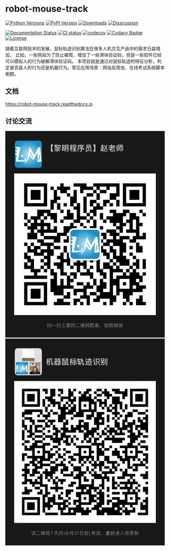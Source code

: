 # robot-mouse-track
[![Python Versions](https://img.shields.io/pypi/pyversions/robot-mouse-track)](https://pypi.org/project/robot-mouse-track)
[![PyPI Version](https://img.shields.io/pypi/v/robot-mouse-track)](https://pypi.org/project/robot-mouse-track)
[![Downloads](https://pepy.tech/badge/robot-mouse-track)](https://pepy.tech/project/robot-mouse-track)
[![Disscussion](https://img.shields.io/badge/chat-wechat-brightgreen?style=flat)](./README.md#讨论交流)

[![Documentation Status](https://readthedocs.org/projects/robot-mouse-track/badge/?version=latest)](https://robot-mouse-track.readthedocs.io/zh/latest/?badge=latest)
[![CI status](https://github.com/itmorn/robot-mouse-track/actions/workflows/main.yml/badge.svg)](https://github.com/itmorn/robot-mouse-track/actions)
[![codecov](https://codecov.io/gh/itmorn/robot-mouse-track/branch/main/graph/badge.svg)](https://codecov.io/gh/itmorn/robot-mouse-track)
[![Codacy Badge](https://app.codacy.com/project/badge/Grade/873baeb256bd4f1cbcf7f516897a3415)](https://www.codacy.com/gh/itmorn/robot-mouse-track/dashboard?utm_source=github.com&amp;utm_medium=referral&amp;utm_content=itmorn/robot-mouse-track&amp;utm_campaign=Badge_Grade)
[![License](https://img.shields.io/github/license/itmorn/robot-mouse-track.svg)](https://github.com/itmorn/robot-mouse-track/blob/main/LICENSE)

随着互联网技术的发展，鼠标轨迹识别算法在很多人机交互产品中的需求日益增加，
比如，一些网站为了防止被爬，增加了一些滑块验证码，但是一些软件已经可以模拟人的行为破解滑块验证码。
本项目就是通过对鼠标轨迹的特征分析，判定是否是人的行为还是机器行为。常见应用场景：网站反爬虫、在线考试系统脚本刷题。

## 文档
https://robot-mouse-track.readthedocs.io

## 讨论交流
![](imgs/img.png)
![](imgs/img2.png)